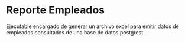 # Reporte Empleados

Ejecutable encargado de generar un archivo excel para emitir datos de empleados consultados de una base de datos postgrest
